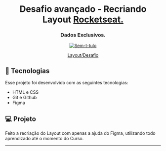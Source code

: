 <h1 align="center"> Desafio avançado - Recriando Layout <a href="https://app.rocketseat.com.br/journey/explorer">Rocketseat.</a> </h1>
<h3 align="center"> Dados Exclusivos.</h3>

<p align="center">
  <a href="https://ibb.co/HKMCcR4"><img src="https://i.ibb.co/GFWMYcj/Sem-t-tulo.png" alt="Sem-t-tulo" border="0"></a>
</p>

<p align="center">
  <a href="https://www.figma.com/file/ZGp3CxY9BTqE1mIDWX8TKp/Explorer-Copy?fuid=1307451152636577602">Layout/Desafio</a>
</p>

## 🚀 Tecnologias

Esse projeto foi desenvolvido com as seguintes tecnologias:

- HTML e CSS
- Git e Github
- Figma

## 💻 Projeto

Feito a recriação do Layout com apenas a ajuda do Figma, utilizando todo aprendizado até o momento do Curso.


---

